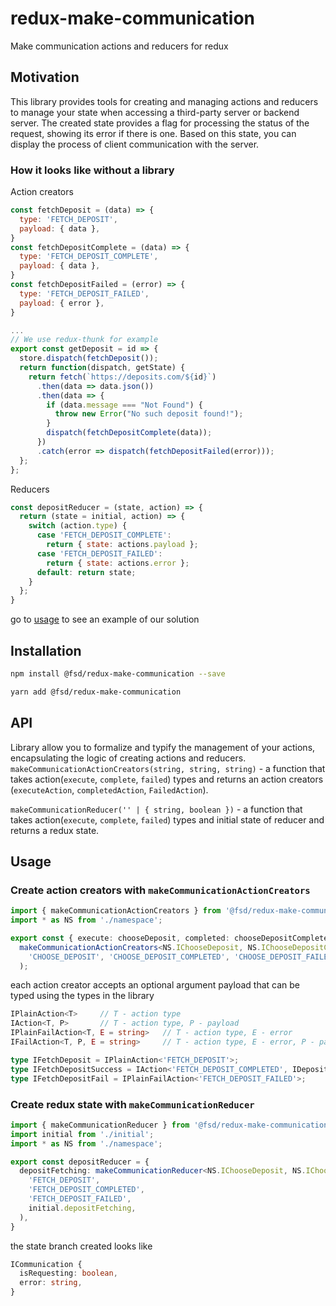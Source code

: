 # redux-make-communication
Make communication actions and reducers for redux

## Motivation
This library provides tools for creating and managing actions and reducers to manage your state when accessing a third-party server or backend server. The created state provides a flag for processing the status of the request, showing its error if there is one. Based on this state, you can display the process of client communication with the server.
### How it looks like without a library
Action creators
```javascript
const fetchDeposit = (data) => {
  type: 'FETCH_DEPOSIT',
  payload: { data },
}
const fetchDepositComplete = (data) => {
  type: 'FETCH_DEPOSIT_COMPLETE',
  payload: { data },
}
const fetchDepositFailed = (error) => {
  type: 'FETCH_DEPOSIT_FAILED',
  payload: { error },
}
```
```javascript
...
// We use redux-thunk for example
export const getDeposit = id => {
  store.dispatch(fetchDeposit());
  return function(dispatch, getState) {
    return fetch(`https://deposits.com/${id}`)
      .then(data => data.json())
      .then(data => {
        if (data.message === "Not Found") {
          throw new Error("No such deposit found!");
        }
        dispatch(fetchDepositComplete(data));
      })
      .catch(error => dispatch(fetchDepositFailed(error)));
  };
};
```
Reducers
```javascript
const depositReducer = (state, action) => {
  return (state = initial, action) => {
    switch (action.type) {
      case 'FETCH_DEPOSIT_COMPLETE':
        return { state: actions.payload };
      case 'FETCH_DEPOSIT_FAILED':
        return { state: actions.error };
      default: return state;
    }
  };
}
```
go to [usage](#usage) to see an example of our solution
## Installation
```sh
npm install @fsd/redux-make-communication --save
```
```sh
yarn add @fsd/redux-make-communication
```
## API
Library allow you to formalize and typify the management of your actions, encapsulating the logic of creating actions and reducers.
`makeCommunicationActionCreators(string, string, string)` - a function that takes action(`execute`, `complete`, `failed`) types and returns an action creators (`executeAction`, `completedAction`, `FailedAction`).

`makeCommunicationReducer('' | { string, boolean })` - a function that takes action(`execute`, `complete`, `failed`) types and initial state of reducer and returns a redux state.
## Usage
### Create action creators with `makeCommunicationActionCreators`
```typescript
import { makeCommunicationActionCreators } from '@fsd/redux-make-communication';
import * as NS from './namespace';

export const { execute: chooseDeposit, completed: chooseDepositCompleted, failed: chooseDepositFail } =
  makeCommunicationActionCreators<NS.IChooseDeposit, NS.IChooseDepositCompleted, NS.IChooseDepositFail>(
    'CHOOSE_DEPOSIT', 'CHOOSE_DEPOSIT_COMPLETED', 'CHOOSE_DEPOSIT_FAILED',
  );
```
each action creator accepts an optional argument payload that can be typed using the types in the library
```typescript
IPlainAction<T>     // T - action type
IAction<T, P>       // T - action type, P - payload
IPlainFailAction<T, E = string>   // T - action type, E - error
IFailAction<T, P, E = string>     // T - action type, E - error, P - payload

type IFetchDeposit = IPlainAction<'FETCH_DEPOSIT'>;
type IFetchDepositSuccess = IAction<'FETCH_DEPOSIT_COMPLETED', IDeposit>;
type IFetchDepositFail = IPlainFailAction<'FETCH_DEPOSIT_FAILED'>;
```
### Create redux state with `makeCommunicationReducer`
```typescript
import { makeCommunicationReducer } from '@fsd/redux-make-communication';
import initial from './initial';
import * as NS from './namespace';

export const depositReducer = {
  depositFetching: makeCommunicationReducer<NS.IChooseDeposit, NS.IChooseDepositCompleted, NS.IChooseDepositFail>(
    'FETCH_DEPOSIT',
    'FETCH_DEPOSIT_COMPLETED',
    'FETCH_DEPOSIT_FAILED',
    initial.depositFetching,
  ),
}
```
the state branch created looks like
```typescript
ICommunication {
  isRequesting: boolean,
  error: string,
}
```
